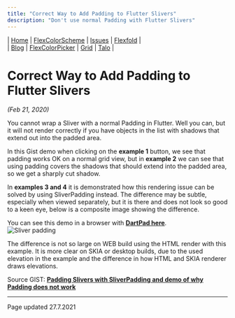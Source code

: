 ```yaml
---
title: "Correct Way to Add Padding to Flutter Slivers"
description: "Don't use normal Padding with Flutter Slivers"
---
```


| [Home](https://rydmike.com) | [FlexColorScheme](colorscheme) | [Issues](issues) | [Flexfold](flexfold) |  
| [Blog](blog)                | [FlexColorPicker](colorpicker) | [Grid](gridview) | [Talo](talo)         |

# Correct Way to Add Padding to Flutter Slivers
*(Feb 21, 2020)*

You cannot wrap a Sliver with a normal Padding in Flutter. Well you can, but it will not render correctly if you have objects in the list with shadows that extend out into the padded area.

In this Gist demo when clicking on the **example 1** button, we see that padding works OK on a normal grid view, but in **example 2** we can see that using padding covers the shadows that should extend into the padded area, so we get a sharply cut shadow.

In **examples 3 and 4** it is demonstrated how this rendering issue can be solved by using SliverPadding instead. The difference may be subtle, especially when viewed separately, but it is there and does not look so good to a keen eye, below is a composite image showing the difference.

You can see this demo in a browser with [**DartPad here**](https://www.dartpad.dev/?id=e199cb754fc08f4e1500efc96e322eee&null_safety=true).  
<img src="https://rydmike.com/assets/sliverpadding.png?raw=true" alt="Sliver padding"/>

The difference is not so large on WEB build using the HTML render with this example. It is more clear on SKIA or desktop builds, due to the used elevation in the example and the difference in how HTML and SKIA renderer draws elevations.

Source GIST: [**Padding Slivers with SliverPadding and demo of why Padding does not work**](https://gist.github.com/rydmike/e199cb754fc08f4e1500efc96e322eee)  


---
Page updated 27.7.2021
